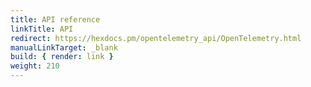 ```yaml
---
title: API reference
linkTitle: API
redirect: https://hexdocs.pm/opentelemetry_api/OpenTelemetry.html
manualLinkTarget: _blank
build: { render: link }
weight: 210
---
```

